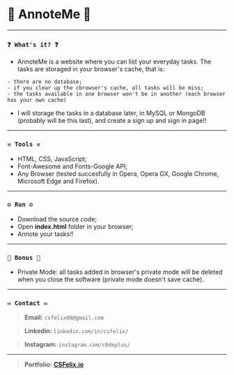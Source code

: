 # 🌟 AnnoteMe 🌟

----
### `❓ What's it? ❓`

* AnnoteMe is a website where you can list your everyday tasks. The tasks are storaged in your browser's cache, that is:

```
- there are no database;
- if you clear up the cbrowser's cache, all tasks will be miss;
- the tasks available in one browser won't be in another (each browser has your own cache)
```
* I will storage the tasks in a database later, in MySQL or MongoDB (probably will be this last), and create a sign up and sign in page!!

----
### `⚒️ Tools ⚒️`

* HTML, CSS, JavaScript;
* Font-Awesome and Fonts-Google API;
* Any Browser (tested succesfully in Opera, Opera GX, Google Chrome, Microsoft Edge and Firefox).

----
### `⚙️ Run ⚙️`

* Download the source code;
* Open **index.html** folder in your browser;
* Annote your tasks!!

----
### `🎁 Bonus 🎁`

* Private Mode: all tasks added in browser's private mode will be deleted when you close the software (private mode doesn't save cache).

----
### `✉️ Contact ✉️`

> **Email:** `csfelix08@gmail.com`

> **Linkedin:** `linkedin.com/in/csfelix/`

> **Instagram:** `instagram.com/c0deplus/`

----

> **Portfolio:** **[CSFelix.io](https://csfelix.github.io/)**
